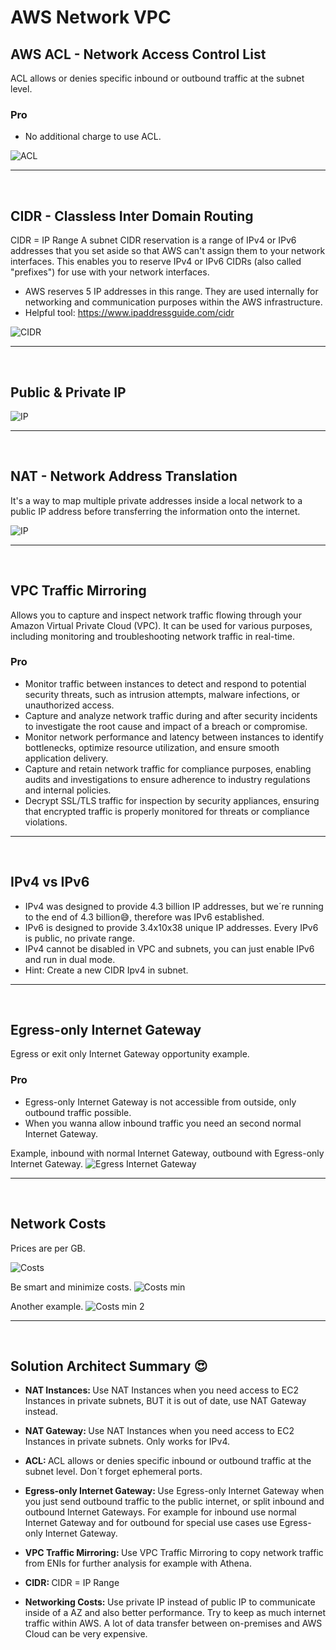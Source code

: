 # AWS Network VPC

## AWS ACL - Network Access Control List
ACL allows or denies specific inbound or outbound traffic at the subnet level. 

### Pro
- No additional charge to use ACL.

![ACL](./draws/acl.png)

---
<br>

## CIDR - Classless Inter Domain Routing
CIDR = IP Range
A subnet CIDR reservation is a range of IPv4 or IPv6 addresses that you set aside so that AWS can't assign them to your network interfaces. This enables you to reserve IPv4 or IPv6 CIDRs (also called "prefixes") for use with your network interfaces.

- AWS reserves 5 IP addresses in this range. They are used internally for networking and communication purposes within the AWS infrastructure.
- Helpful tool: <a href="https://www.ipaddressguide.com/cidr" target="_blank">https://www.ipaddressguide.com/cidr</a>

![CIDR](./draws/cidr.png)

---
<br>

## Public & Private IP

![IP](./draws/ips.png)

---
<br>

## NAT - Network Address Translation
It's a way to map multiple private addresses inside a local network to a public IP address before transferring the information onto the internet.

![IP](./draws/nat.png)

---
<br>

## VPC Traffic Mirroring
Allows you to capture and inspect network traffic flowing through your Amazon Virtual Private Cloud (VPC). It can be used for various purposes, including monitoring and troubleshooting network traffic in real-time.

### Pro
- Monitor traffic between instances to detect and respond to potential security threats, such as intrusion attempts, malware infections, or unauthorized access.
- Capture and analyze network traffic during and after security incidents to investigate the root cause and impact of a breach or compromise.
- Monitor network performance and latency between instances to identify bottlenecks, optimize resource utilization, and ensure smooth application delivery.
- Capture and retain network traffic for compliance purposes, enabling audits and investigations to ensure adherence to industry regulations and internal policies.
- Decrypt SSL/TLS traffic for inspection by security appliances, ensuring that encrypted traffic is properly monitored for threats or compliance violations.

---
<br>

## IPv4 vs IPv6

- IPv4 was designed to provide 4.3 billion IP addresses, but we´re running to the end of 4.3 billion😅, therefore was IPv6 established.
- IPv6 is designed to provide 3.4x10x38 unique IP addresses. Every IPv6 is public, no private range.
- IPv4 cannot be disabled in VPC and subnets, you can just enable IPv6 and run in dual mode.
- Hint: Create a new CIDR Ipv4 in subnet.

---
<br>

## Egress-only Internet Gateway
Egress or exit only Internet Gateway opportunity example.

### Pro
- Egress-only Internet Gateway is not accessible from outside, only outbound traffic possible.
- When you wanna allow inbound traffic you need an second normal Internet Gateway.

Example, inbound with normal Internet Gateway, outbound with Egress-only Internet Gateway.
![Egress Internet Gateway](./draws/egress-i-gateway.png)

---
<br>

## Network Costs
Prices are per GB.

![Costs](./draws/networking-costs.png)

Be smart and minimize costs.
![Costs min](./draws/minimize-cost-tech.png)

Another example.
![Costs min 2](./draws/net-costs2.png)

---
<br>

## Solution Architect Summary 😍

- <b>NAT Instances: </b>Use NAT Instances when you need access to EC2 Instances in private subnets, BUT it is out of date, use NAT Gateway instead.

- <b>NAT Gateway: </b>Use NAT Instances when you need access to EC2 Instances in private subnets. Only works for IPv4.

- <b>ACL: </b>ACL allows or denies specific inbound or outbound traffic at the subnet level. Don´t forget ephemeral ports.

- <b>Egress-only Internet Gateway: </b>Use Egress-only Internet Gateway when you just send outbound traffic to the public internet, or split inbound and outbound Internet Gateways. For example for inbound use normal Internet Gateway and for outbound for special use cases use Egress-only Internet Gateway.

- <b>VPC Traffic Mirroring: </b>Use VPC Traffic Mirroring to copy network traffic from ENIs for further analysis for example with Athena.

- <b>CIDR: </b>CIDR = IP Range

- <b>Networking Costs: </b>Use private IP instead of public IP to communicate inside of a AZ and also better performance. Try to keep as much internet traffic within AWS. A lot of data transfer between on-premises and AWS Cloud can be very expensive.

